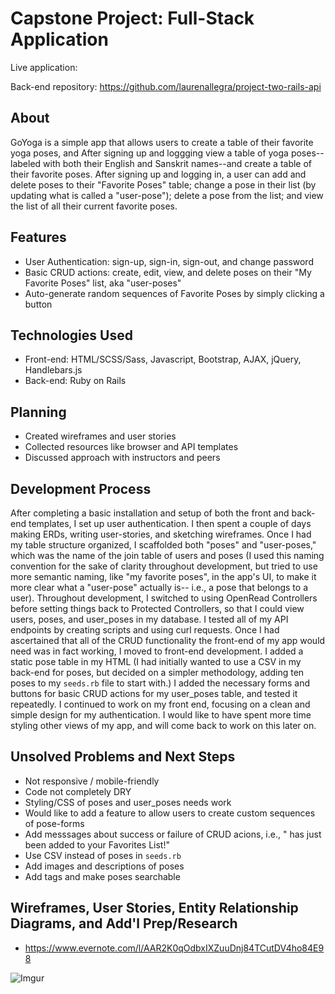 # Capstone Project: Full-Stack Application

Live application:

Back-end repository: https://github.com/laurenallegra/project-two-rails-api

## About

GoYoga is a simple app that allows users to create a table of their favorite yoga poses, and  After signing up and loggging view a table of yoga poses--labeled with both their English and Sanskrit names--and create a table of their favorite poses.
After signing up and logging in, a user can add and delete poses to their "Favorite Poses" table;
change a pose in their list (by updating what is called a "user-pose");
delete a pose from the list; and view the list of all their current favorite poses.

## Features

- User Authentication: sign-up, sign-in, sign-out, and change password
- Basic CRUD actions: create, edit, view, and delete poses on their "My Favorite Poses" list, aka "user-poses"
- Auto-generate random sequences of Favorite Poses by simply clicking a button

## Technologies Used

- Front-end: HTML/SCSS/Sass, Javascript, Bootstrap, AJAX, jQuery, Handlebars.js
- Back-end: Ruby on Rails

## Planning

- Created wireframes and user stories
- Collected resources like browser and API templates
- Discussed approach with instructors and peers

## Development Process

After completing a basic installation and setup of both the front and back-end
templates, I set up user authentication. I then spent a couple of days making
ERDs, writing user-stories, and sketching wireframes. Once I had my table structure
organized, I scaffolded both "poses" and "user-poses," which was the name of the
join table of users and poses (I used this naming convention for the sake of clarity
throughout development, but tried to use more semantic naming, like "my favorite
poses", in the app's UI, to make it more clear what a "user-pose" actually is--
i.e., a pose that belongs to a user). Throughout development, I switched to
using OpenRead Controllers before setting things back to Protected Controllers,
so that I could view users, poses, and user_poses in my database. I tested all of my
API endpoints by creating scripts and using curl requests. Once I had ascertained
that all of the CRUD functionality the front-end of my app would need was in fact
working, I moved to front-end development. I added a static pose table in my HTML
(I had initially wanted to use a CSV in my back-end for poses, but decided on a
simpler methodology, adding ten poses to my `seeds.rb` file to start with.) I added
the necessary forms and buttons for basic CRUD actions for my user_poses table, and
tested it repeatedly. I continued to work on my front end, focusing on a clean and simple design for my authentication. I would like to have spent more time styling other views of my
app, and will come back to work on this later on.


## Unsolved Problems and Next Steps

- Not responsive / mobile-friendly
- Code not completely DRY
- Styling/CSS of poses and user_poses needs work
- Would like to add a feature to allow users to create custom sequences of pose-forms
- Add messsages about success or failure of CRUD acions, i.e., "<POSE> has just
been added to your Favorites List!"
- Use CSV instead of poses in `seeds.rb`
- Add images and descriptions of poses
- Add tags and make poses searchable

## Wireframes, User Stories, Entity Relationship Diagrams, and Add'l Prep/Research

- https://www.evernote.com/l/AAR2K0qOdbxIXZuuDnj84TCutDV4ho84E98

![Imgur](http://i.imgur.com/yLntAT4.png)
